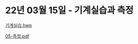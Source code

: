 # 22년 03월 15일 - 기계실습과 측정

[기계실습.hwp](%EA%B8%B0%EA%B3%84%EC%8B%A4%EC%8A%B5.hwp)

[05-측정.pdf](05-%EC%B8%A1%EC%A0%95.pdf)